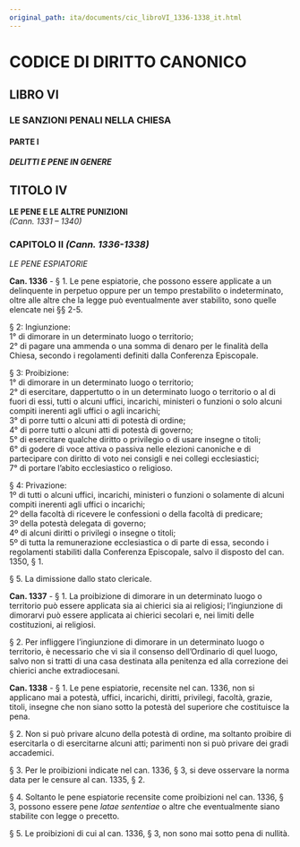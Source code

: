 ```yaml
---
original_path: ita/documents/cic_libroVI_1336-1338_it.html
---
```


# CODICE DI DIRITTO CANONICO

## LIBRO VI

### LE SANZIONI PENALI NELLA CHIESA

#### PARTE I

##### DELITTI E PENE IN GENERE

## TITOLO IV

**LE PENE E LE ALTRE PUNIZIONI**  
*(Cann. 1331 – 1340)*

### CAPITOLO II *(Cann. 1336-1338)*

*LE PENE ESPIATORIE*

**Can. 1336** - § 1. Le pene espiatorie, che possono essere applicate a un delinquente in perpetuo oppure per un tempo prestabilito o indeterminato, oltre alle altre che la legge può eventualmente aver stabilito, sono quelle elencate nei §§ 2-5.

§ 2: Ingiunzione:  
1° di dimorare in un determinato luogo o territorio;  
2° di pagare una ammenda o una somma di denaro per le finalità della Chiesa, secondo i regolamenti definiti dalla Conferenza Episcopale.

§ 3: Proibizione:  
1° di dimorare in un determinato luogo o territorio;  
2° di esercitare, dappertutto o in un determinato luogo o territorio o al di fuori di essi, tutti o alcuni uffici, incarichi, ministeri o funzioni o solo alcuni compiti inerenti agli uffici o agli incarichi;  
3° di porre tutti o alcuni atti di potestà di ordine;  
4° di porre tutti o alcuni atti di potestà di governo;  
5° di esercitare qualche diritto o privilegio o di usare insegne o titoli;  
6° di godere di voce attiva o passiva nelle elezioni canoniche e di partecipare con diritto di voto nei consigli e nei collegi ecclesiastici;  
7° di portare l’abito ecclesiastico o religioso.

§ 4: Privazione:  
1º di tutti o alcuni uffici, incarichi, ministeri o funzioni o solamente di alcuni compiti inerenti agli uffici o incarichi;  
2º della facoltà di ricevere le confessioni o della facoltà di predicare;  
3º della potestà delegata di governo;  
4º di alcuni diritti o privilegi o insegne o titoli;  
5º di tutta la remunerazione ecclesiastica o di parte di essa, secondo i regolamenti stabiliti dalla Conferenza Episcopale, salvo il disposto del can. 1350, § 1.

§ 5. La dimissione dallo stato clericale.

**Can. 1337** - § 1. La proibizione di dimorare in un determinato luogo o territorio può essere applicata sia ai chierici sia ai religiosi; l’ingiunzione di dimorarvi può essere applicata ai chierici secolari e, nei limiti delle costituzioni, ai religiosi.

§ 2. Per infliggere l’ingiunzione di dimorare in un determinato luogo o territorio, è necessario che vi sia il consenso dell’Ordinario di quel luogo, salvo non si tratti di una casa destinata alla penitenza ed alla correzione dei chierici anche extradiocesani.

**Can. 1338** - § 1. Le pene espiatorie, recensite nel can. 1336, non si applicano mai a potestà, uffici, incarichi, diritti, privilegi, facoltà, grazie, titoli, insegne che non siano sotto la potestà del superiore che costituisce la pena.

§ 2. Non si può privare alcuno della potestà di ordine, ma soltanto proibire di esercitarla o di esercitarne alcuni atti; parimenti non si può privare dei gradi accademici.

§ 3. Per le proibizioni indicate nel can. 1336, § 3, si deve osservare la norma data per le censure al can. 1335, § 2.

§ 4. Soltanto le pene espiatorie recensite come proibizioni nel can. 1336, § 3, possono essere pene *latae sententiae* o altre che eventualmente siano stabilite con legge o precetto.

§ 5. Le proibizioni di cui al can. 1336, § 3, non sono mai sotto pena di nullità.